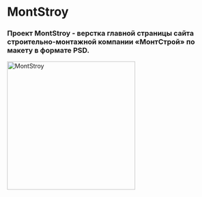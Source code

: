 # MontStroy
### Проект MontStroy - верстка главной страницы сайта строительно-монтажной компании «МонтСтрой» по макету в формате PSD.

<img src="https://selpo24.by/image/catalog/fotokategorij/strojkairemont.png" alt="MontStroy" width="300" height="auto"/>
